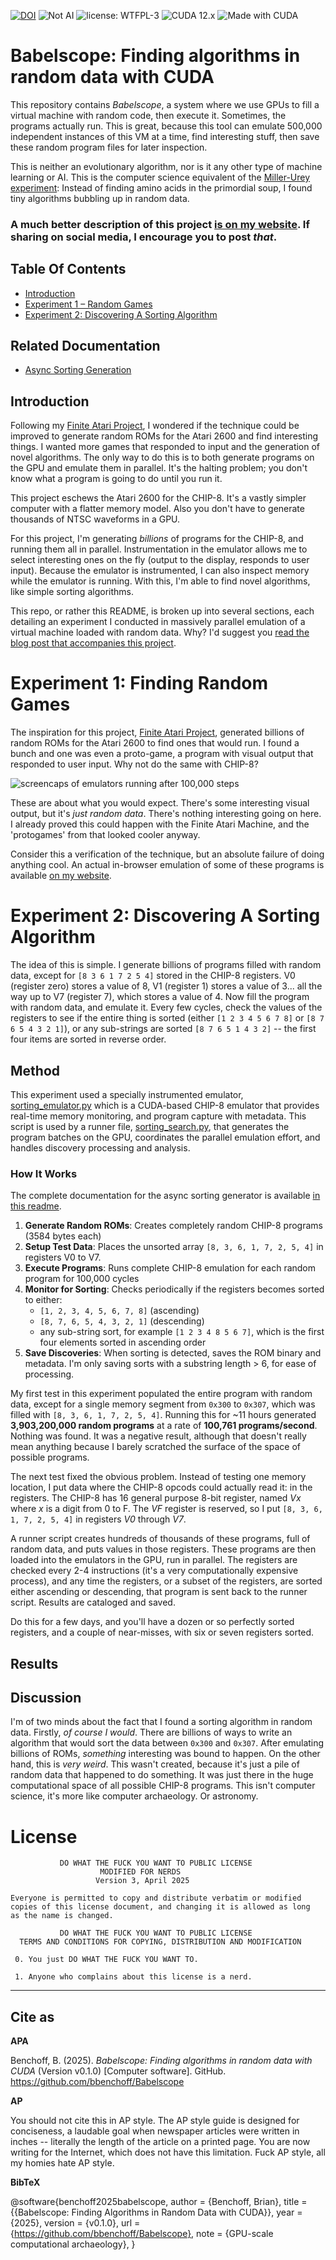 [![DOI](https://zenodo.org/badge/1000519368.svg)](https://doi.org/10.5281/zenodo.15741812)
![Not AI](https://img.shields.io/badge/Not-AI-informational)
![license: WTFPL-3](https://img.shields.io/badge/license-WTFPL_3-brightgreen)
![CUDA 12.x](https://img.shields.io/badge/cuda-12.x-blue)
![Made with CUDA](https://img.shields.io/badge/Made%20with-CUDA-green)

# Babelscope: Finding algorithms in random data with CUDA

This repository contains *Babelscope*, a system where we use GPUs to fill a virtual machine with random code, then execute it. Sometimes, the programs actually run. This is great, because this tool can emulate 500,000 independent instances of this VM at a time, find interesting stuff, then save these random program files for later inspection.

This is neither an evolutionary algorithm, nor is it any other type of machine learning or AI. This is the computer science equivalent of the [Miller-Urey experiment](https://en.wikipedia.org/wiki/Miller%E2%80%93Urey_experiment): Instead of finding amino acids in the primordial soup, I found tiny algorithms bubbling up in random data.

### **A much better description of this project [is on my website](https://bbenchoff.github.io/pages/Babelscope.html).** If sharing on social media, I encourage you to post _that_.

## Table Of Contents

- [Introduction](#introduction)  
- [Experiment 1 – Random Games](#experiment-1-finding-random-games)  
- [Experiment 2: Discovering A Sorting Algorithm](#experiment-2-discovering-a-sorting-algorithm)

## Related Documentation

- [Async Sorting Generation](/docu/sorting_doc.md)


## Introduction

Following my [Finite Atari Project](https://bbenchoff.github.io/pages/FiniteAtari.html), I wondered if the technique could be improved to generate random ROMs for the Atari 2600 and find interesting things. I wanted more games that responded to input and the generation of novel algorithms. The only way to do this is to both generate programs on the GPU and emulate them in parallel. It's the halting problem; you don't know what a program is going to do until you run it.

This project eschews the Atari 2600 for the CHIP-8. It's a vastly simpler computer with a flatter memory model. Also you don't have to generate thousands of NTSC waveforms in a GPU.

For this project, I'm generating _billions_ of programs for the CHIP-8, and running them all in parallel. Instrumentation in the emulator allows me to select interesting ones on the fly (output to the display, responds to user input). Because the emulator is instrumented, I can also inspect memory while the emulator is running. With this, I'm able to find novel algorithms, like simple sorting algorithms.

This repo, or rather this README, is broken up into several sections, each detailing an experiment I conducted in massively parallel emulation of a virtual machine loaded with random data. Why? I'd suggest you [read the blog post that accompanies this project](https://bbenchoff.github.io/pages/Babelscope.html).

# Experiment 1: Finding Random Games

The inspiration for this project, [Finite Atari Project](https://bbenchoff.github.io/pages/FiniteAtari.html), generated billions of random ROMs for the Atari 2600 to find ones that would run. I found a bunch and one was even a proto-game, a program with visual output that responded to user input. Why not do the same with CHIP-8?

![screencaps of emulators running after 100,000 steps](https://bbenchoff.github.io/images/Bablescope/rom_mosaic.png)

These are about what you would expect. There's some interesting visual output, but it's _just random data_. There's nothing interesting going on here. I already proved this could happen with the Finite Atari Machine, and the 'protogames' from that looked cooler anyway.

Consider this a verification of the technique, but an absolute failure of doing anything cool. An actual in-browser emulation of some of these programs is available [on my website](https://bbenchoff.github.io/pages/Babelscope.html).

# Experiment 2: Discovering A Sorting Algorithm

The idea of this is simple. I generate billions of programs filled with random data, except for `[8 3 6 1 7 2 5 4]` stored in the CHIP-8 registers. V0 (register zero) stores a value of 8, V1 (register 1) stores a value of 3... all the way up to V7 (register 7), which stores a value of 4. Now fill the program with random data, and emulate it. Every few cycles, check the values of the registers to see if the entire thing is sorted (either `[1 2 3 4 5 6 7 8]` or `[8 7 6 5 4 3 2 1]`), or any sub-strings are sorted `[8 7 6 5 1 4 3 2]` -- the first four items are sorted in reverse order.

## Method

This experiment used a specially instrumented emulator, [sorting_emulator.py](emulators/sorting_emulator.py) which is a CUDA-based CHIP-8 emulator that provides real-time memory monitoring, and program capture with metadata. This script is used by a runner file, [sorting_search.py](sorting_search.py), that generates the program batches on the GPU, coordinates the parallel emulation effort, and handles discovery processing and analysis.

### How It Works

The complete documentation for the async sorting generator is available [in this readme](/docu/sorting_doc.md).

1. **Generate Random ROMs**: Creates completely random CHIP-8 programs (3584 bytes each)
2. **Setup Test Data**: Places the unsorted array `[8, 3, 6, 1, 7, 2, 5, 4]` in registers V0 to V7.
3. **Execute Programs**: Runs complete CHIP-8 emulation for each random program for 100,000 cycles
4. **Monitor for Sorting**: Checks periodically if the registers becomes sorted to either:
   - `[1, 2, 3, 4, 5, 6, 7, 8]` (ascending)
   - `[8, 7, 6, 5, 4, 3, 2, 1]` (descending)
   - any sub-string sort, for example `[1 2 3 4 8 5 6 7]`, which is the first four elements sorted in ascending order
5. **Save Discoveries**: When sorting is detected, saves the ROM binary and metadata. I'm only saving sorts with a substring length > 6, for ease of processing.

My first test in this experiment populated the entire program with random data, except for a single memory segment from `0x300` to `0x307`, which was filled with `[8, 3, 6, 1, 7, 2, 5, 4]`. Running this for ~11 hours generated **3,903,200,000 random programs** at a rate of **100,761 programs/second**. Nothing was found. It was a negative result, although that doesn't really mean anything because I barely scratched the surface of the space of possible programs.

The next test fixed the obvious problem. Instead of testing one memory location, I put data where the CHIP-8 opcods could actually read it: in the registers. The CHIP-8 has 16 general purpose 8-bit register, named _Vx_ where _x_ is a digit from 0 to F. The _VF_ register is reserved, so I put `[8, 3, 6, 1, 7, 2, 5, 4]` in registers _V0_ through _V7_.

A runner script creates hundreds of thousands of these programs, full of random data, and puts values in those registers. These programs are then loaded into the emulators in the GPU, run in parallel. The registers are checked every 2-4 instructions (it's a very computationally expensive process), and any time the registers, or a subset of the registers, are sorted either ascending or descending, that program is sent back to the runner script. Results are cataloged and saved.

Do this for a few days, and you'll have a dozen or so perfectly sorted registers, and a couple of near-misses, with six or seven registers sorted.

## Results

## Discussion

I'm of two minds about the fact that I found a sorting algorithm in random data. Firstly, _of course I would_. There are billions of ways to write an algorithm that would sort the data between `0x300` and `0x307`. After emulating billions of ROMs, _something_ interesting was bound to happen. On the other hand, this is _very weird_. This wasn't created, because it's just a pile of random data that happened to do something. It was just there in the huge computational space of all possible CHIP-8 programs. This isn't computer science, it's more like computer archaeology. Or astronomy.

# License

```
           DO WHAT THE FUCK YOU WANT TO PUBLIC LICENSE
                    MODIFIED FOR NERDS 
                   Version 3, April 2025

Everyone is permitted to copy and distribute verbatim or modified
copies of this license document, and changing it is allowed as long
as the name is changed.
 
           DO WHAT THE FUCK YOU WANT TO PUBLIC LICENSE
  TERMS AND CONDITIONS FOR COPYING, DISTRIBUTION AND MODIFICATION

 0. You just DO WHAT THE FUCK YOU WANT TO.

 1. Anyone who complains about this license is a nerd.
```

---

## Cite as

**APA**

Benchoff, B. (2025). *Babelscope: Finding algorithms in random data with CUDA* (Version v0.1.0) [Computer software]. GitHub. https://github.com/bbenchoff/Babelscope

**AP**

You should not cite this in AP style. The AP style guide is designed for conciseness, a laudable goal when newspaper articles were written in inches -- literally the length of the article on a printed page. You are now writing for the Internet, which does not have this limitation. Fuck AP style, all my homies hate AP style.

**BibTeX**

@software{benchoff2025babelscope,
  author  = {Benchoff, Brian},
  title   = {{Babelscope: Finding Algorithms in Random Data with CUDA}},
  year    = {2025},
  version = {v0.1.0},
  url     = {https://github.com/bbenchoff/Babelscope},
  note    = {GPU-scale computational archaeology},
}
